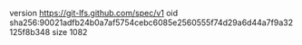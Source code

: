 version https://git-lfs.github.com/spec/v1
oid sha256:90021adfb24b0a7af5754cebc6085e2560555f74d29a6d44a7f9a32125f8b348
size 1082
